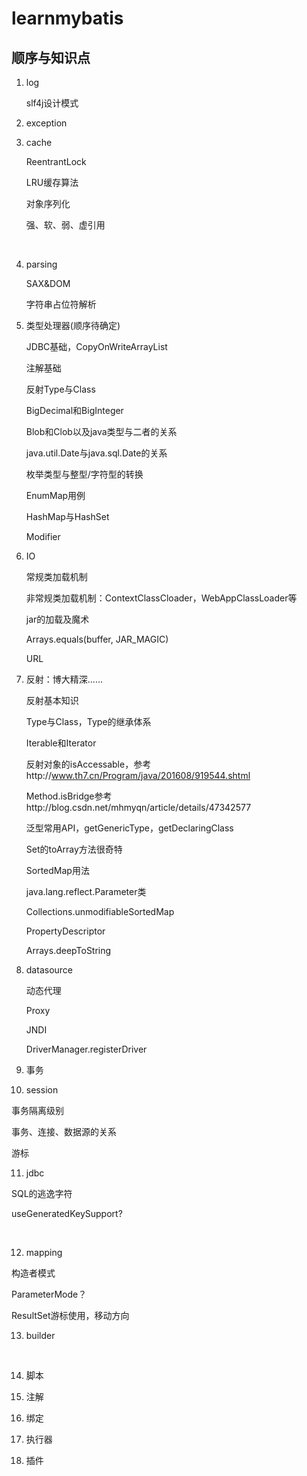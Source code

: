 # learnmybatis

## 顺序与知识点

1. log

   ​slf4j设计模式

2. exception

3. cache

   ReentrantLock

   LRU缓存算法

   对象序列化

   强、软、弱、虚引用

   ​

4. parsing

   SAX&DOM

   字符串占位符解析


5. 类型处理器(顺序待确定)

   JDBC基础，CopyOnWriteArrayList

   注解基础

   反射Type与Class

   BigDecimal和BigInteger

   Blob和Clob以及java类型与二者的关系

   java.util.Date与java.sql.Date的关系

   枚举类型与整型/字符型的转换

   EnumMap用例

   HashMap与HashSet

   Modifier


6. IO

   常规类加载机制

   非常规类加载机制：ContextClassCloader，WebAppClassLoader等

   jar的加载及魔术

   Arrays.equals(buffer, JAR_MAGIC)

   URL

7. 反射：博大精深……

   反射基本知识

   Type与Class，Type的继承体系

   Iterable和Iterator

   反射对象的isAccessable，参考http://www.th7.cn/Program/java/201608/919544.shtml

   Method.isBridge参考http://blog.csdn.net/mhmyqn/article/details/47342577

   泛型常用API，getGenericType，getDeclaringClass

   Set的toArray方法很奇特

   SortedMap用法

   java.lang.reflect.Parameter类

   Collections.unmodifiableSortedMap

   PropertyDescriptor

   Arrays.deepToString

8. datasource

   动态代理

   Proxy

   JNDI

   DriverManager.registerDriver

9. 事务

10. session

  事务隔离级别

  事务、连接、数据源的关系

  游标

11.   jdbc

   SQL的逃逸字符

   useGeneratedKeySupport?

   ​


12.  mapping

   构造者模式

   ParameterMode？

   ResultSet游标使用，移动方向

13.  builder

   ​

14. 脚本

15. 注解

16. 绑定

17. 执行器

18. 插件

